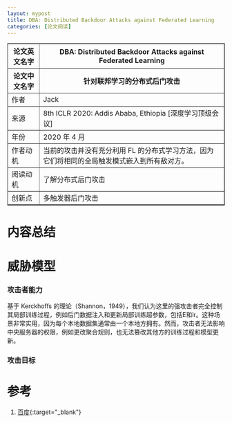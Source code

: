 ```yaml
---
layout: mypost
title: DBA: Distributed Backdoor Attacks against Federated Learning
categories: [论文阅读]
---
```


<table border="1">
    <tr>
        <th>论文英文名字</th>
        <th>DBA: Distributed Backdoor Attacks against Federated Learning</th>
    </tr>
    <tr>
        <th>论文中文名字</th>
        <th>针对联邦学习的分布式后门攻击</th>
    </tr>
    <tr>
        <td>作者</td>
        <td>Jack</td>
    </tr>
    <tr>
        <td>来源</td>
        <td>8th ICLR 2020: Addis Ababa, Ethiopia [深度学习顶级会议]</td>
    </tr>
    <tr>
        <td>年份</td>
        <td>2020 年 4 月</td>
    </tr>
    <tr>
        <td>作者动机</td>
        <td>当前的攻击并没有充分利用 FL 的分布式学习方法，因为它们将相同的全局触发模式嵌入到所有敌对方。</td>
    </tr>
    <tr>
        <td>阅读动机</td>
        <td>了解分布式后门攻击</td>
    </tr>
    <tr>
        <td>创新点</td>
        <td>多触发器后门攻击</td>
    </tr>
</table>

# 内容总结

# 威胁模型

### 攻击者能力

基于 Kerckhoffs 的理论（Shannon，1949），我们认为这里的强攻击者完全控制其局部训练过程，例如后门数据注入和更新局部训练超参数，包括E和lr。这种场景非常实用，因为每个本地数据集通常由一个本地方拥有。然而，攻击者无法影响中央服务器的权限，例如更改聚合规则，也无法篡改其他方的训练过程和模型更新。


### 攻击目标



# 参考

1. [百度](https://www.baidu.com){:target="_blank"}